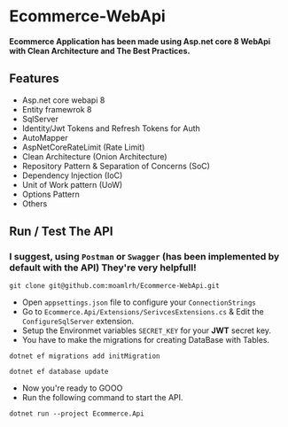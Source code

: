 # Ecommerce-WebApi

#### Ecommerce Application has been made using Asp.net core 8 WebApi with Clean Architecture and The Best Practices.

## Features

- Asp.net core webapi 8
- Entity framewrok 8
- SqlServer
- Identity/Jwt Tokens and Refresh Tokens for Auth
- AutoMapper
- AspNetCoreRateLimit (Rate Limit)
- Clean Architecture (Onion Architecture)
- Repository Pattern & Separation of Concerns (SoC)
- Dependency Injection (IoC)
- Unit of Work pattern (UoW)
- Options Pattern
- Others

## Run / Test The API

### I suggest, using `Postman` or `Swagger` (has been implemented by default with the API) They're very helpfull!

```
git clone git@github.com:moamlrh/Ecommerce-WebApi.git
```

- Open `appsettings.json` file to configure your `ConnectionStrings`
- Go to `Ecommerce.Api/Extensions/SerivcesExtensions.cs` & Edit the `ConfigureSqlServer` extension.
- Setup the Environmet variables `SECRET_KEY` for your **JWT** secret key.
- You have to make the migrations for creating DataBase with Tables.

```
dotnet ef migrations add initMigration
```
```
dotnet ef database update
```

- Now you're ready to GOOO
- Run the following command to start the API.

```
dotnet run --project Ecommerce.Api
```
